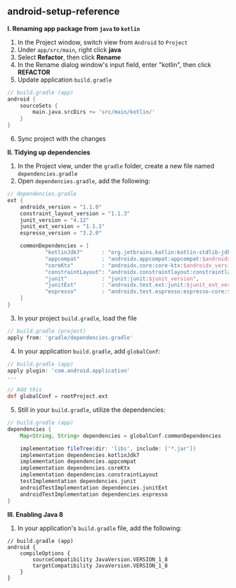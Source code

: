 ## android-setup-reference

**I. Renaming app package from `java` to `kotlin`**
1. In the Project window, switch view from `Android` to `Project`
2. Under `app/src/main`, right click **java**
3. Select **Refactor**, then click **Rename**
4. In the Rename dialog window's input field, enter "kotlin", then click **REFACTOR**
5. Update application `build.gradle` 
```groovy
// build.gradle (app)
android {
    sourceSets {
        main.java.srcDirs += 'src/main/kotlin/'
    }
}
```
6. Sync project with the changes

**II. Tidying up dependencies**
1. In the Project view, under the `gradle` folder, create a new file named `dependencies.gradle`
2. Open `dependencies.gradle`, add the following:

```groovy
// dependencies.gradle
ext {
    androidx_version = "1.1.0"
    constraint_layout_version = "1.1.3"
    junit_version = "4.12"
    junit_ext_version = "1.1.1"
    espresso_version = "3.2.0"

    commonDependencies = [
            "kotlinJdk7"      : "org.jetbrains.kotlin:kotlin-stdlib-jdk7:$kotlin_version",
            "appcompat"       : "androidx.appcompat:appcompat:$androidx_version",
            "coreKtx"         : "androidx.core:core-ktx:$androidx_version",
            "constraintLayout": "androidx.constraintlayout:constraintlayout:$constraint_layout_version",
            "junit"           : "junit:junit:$junit_version",
            "junitExt"        : "androidx.test.ext:junit:$junit_ext_version",
            "espresso"        : "androidx.test.espresso:espresso-core:$espresso_version"
    ]
}
```

3. In your project `build.gradle`, load the file

```groovy
// build.gradle (project)
apply from: 'gradle/dependencies.gradle'
```

4. In your application `build.gradle`, add `globalConf`:
```groovy
// build.gradle (app)
apply plugin: 'com.android.application'
...

// Add this
def globalConf = rootProject.ext
```

5. Still in your `build.gradle`, utilize the dependencies:

```groovy
// build.gradle (app)
dependencies {
    Map<String, String> dependencies = globalConf.commonDependencies

    implementation fileTree(dir: 'libs', include: ['*.jar'])
    implementation dependencies.kotlinJdk7
    implementation dependencies.appcompat
    implementation dependencies.coreKtx
    implementation dependencies.constraintLayout
    testImplementation dependencies.junit
    androidTestImplementation dependencies.junitExt
    androidTestImplementation dependencies.espresso
}
```
**III. Enabling Java 8**
1. In your application's `build.gradle` file, add the following:
```
// build.gradle (app)
android {
    compileOptions {
        sourceCompatibility JavaVersion.VERSION_1_8
        targetCompatibility JavaVersion.VERSION_1_8
    }
}
```
